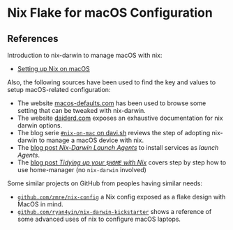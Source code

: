 # Nix Flake for macOS Configuration

## References

Introduction to nix-darwin to manage macOS with nix:

- [Setting up Nix on macOS](https://nixcademy.com/posts/nix-on-macos/)

Also, the following sources have been used to find the key and values to setup macOS-related configuration:

- The website [macos-defaults.com](https://macos-defaults.com) has been used to browse some setting that can be tweaked with nix-darwin.
- The website [daiderd.com](https://daiderd.com/nix-darwin/manual/index.html) exposes an exhaustive documentation for nix darwin options.
- The blog serie [`#nix-on-mac` on davi.sh](https://davi.sh/blog/tags/nix-on-mac/) reviews the step of adopting nix-darwin to manage a macOS device with nix.
- The [blog post *Nix-Darwin Launch Agents*](https://www.danielcorin.com/til/nix-darwin/launch-agents/) to install services as *launch Agents*.
- The [blog post *Tidying up your `$HOME` with Nix*](https://juliu.is/tidying-your-home-with-nix/) covers step by step how to use home-manager (no `nix-darwin` involved)

Some similar projects on GitHub from peoples having similar needs:

- [`github.com/zmre/nix-config`](https://github.com/zmre/nix-config) a Nix config exposed as a flake design with MacOS in mind.
- [`github.com/ryan4yin/nix-darwin-kickstarter`](https://github.com/ryan4yin/nix-darwin-kickstarter) shows a reference of some advanced uses of nix to configure macOS laptops.
